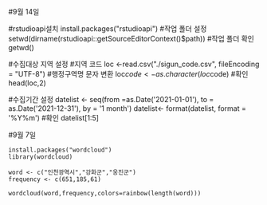 #9월 14일

#rstudioapi설치
install.packages("rstudioapi")
#작업 폴더 설정
setwd(dirname(rstudioapi::getSourceEditorContext()$path))
#작업 폴더 확인
getwd()

#수집대상 지역 설정
#지역 코드
loc <-read.csv("./sigun_code.csv", fileEncoding = "UTF-8")
#행정구역명 문자 변환
loc$code < -as.character(loc$code)
#확인
head(loc,2)

#수집기간 설정
datelist <- seq(from =as.Date('2021-01-01'),
                to = as.Date('2021-12-31'),
                by = '1 month')
datelist<- format(datelist, format = '%Y%m')
#확인
datelist[1:5]



#9월 7일

```
install.packages("wordcloud")
library(wordcloud)

word <- c("인천광역시","강화군","웅진군")
frequency <- c(651,185,61)

wordcloud(word,frequency,colors=rainbow(length(word)))
```
